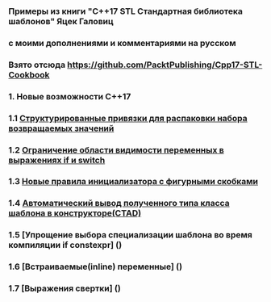 ### Примеры из книги "C++17 STL Стандартная библиотека шаблонов" Яцек Галовиц
### с моими дополнениями и комментариями на русском
### Взято отсюда https://github.com/PacktPublishing/Cpp17-STL-Cookbook

### 1. Новые возможности C++17
### 1.1 [Структурированные привязки для распаковки набора возвращаемых значений]()
### 1.2 [Ограничение области видимости переменных в выражениях if и switch]()
### 1.3 [Новые правила инициализатора с фигурными скобками]()
### 1.4 [Автоматический вывод полученного типа класса шаблона в конструкторе(CTAD)]()
### 1.5 [Упрощение выбора специализации шаблона во время компиляции if constexpr] ()
### 1.6 [Встраиваемые(inline) переменные] ()
### 1.7 [Выражения свертки] ()

